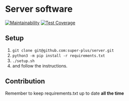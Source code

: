 
# Server software

[![Maintainability](https://api.codeclimate.com/v1/badges/b0c2b4cedffc8206773f/maintainability)](https://codeclimate.com/repos/60ead1ab7e90a9014d0016b8/maintainability)
[![Test Coverage](https://api.codeclimate.com/v1/badges/b0c2b4cedffc8206773f/test_coverage)](https://codeclimate.com/repos/60ead1ab7e90a9014d0016b8/test_coverage)

## Setup

 1. ``git clone git@github.com:super-plus/server.git``
 2. ``python3 -m pip install -r requirements.txt``
 3. ``./setup.sh``
 4. and follow the instructions.

## Contribution
Remember to keep requirements.txt up to date **all the time**



